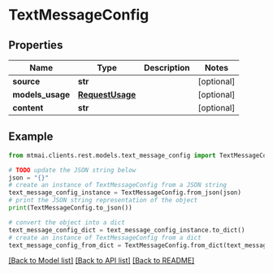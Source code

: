 # TextMessageConfig


## Properties

Name | Type | Description | Notes
------------ | ------------- | ------------- | -------------
**source** | **str** |  | [optional] 
**models_usage** | [**RequestUsage**](RequestUsage.md) |  | [optional] 
**content** | **str** |  | [optional] 

## Example

```python
from mtmai.clients.rest.models.text_message_config import TextMessageConfig

# TODO update the JSON string below
json = "{}"
# create an instance of TextMessageConfig from a JSON string
text_message_config_instance = TextMessageConfig.from_json(json)
# print the JSON string representation of the object
print(TextMessageConfig.to_json())

# convert the object into a dict
text_message_config_dict = text_message_config_instance.to_dict()
# create an instance of TextMessageConfig from a dict
text_message_config_from_dict = TextMessageConfig.from_dict(text_message_config_dict)
```
[[Back to Model list]](../README.md#documentation-for-models) [[Back to API list]](../README.md#documentation-for-api-endpoints) [[Back to README]](../README.md)


